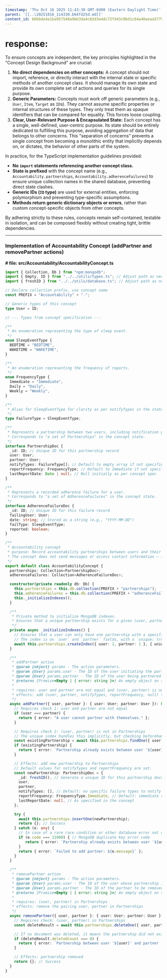 ```yaml
---
timestamp: 'Thu Oct 16 2025 11:43:30 GMT-0400 (Eastern Daylight Time)'
parent: '[[..\20251016_114330.b64fd25d.md]]'
content_id: b66bde4a1ba957548a9bb3da4c82d3e4dc72fd43c0bd1c64a40aeaa57798f1a6
---
```


# response:

To ensure concepts are independent, the key principles highlighted in the "Concept Design Background" are crucial:

1. **No direct dependencies on other concepts:** A concept should not import, reference, or directly interact with the internal state or specific methods of another concept class. It should manage its own state and provide its own complete set of actions and queries for its single purpose.
2. **Generic Parameters:** Concepts must work off generic parameters (e.g., `User`, `Item`, `Target` as `ID`s). They cannot assume specific properties or internal structures of these types. They only treat them as opaque identifiers that can be compared for equality. This forces loose coupling.
3. **Clear, User-Relevant Purpose & Encapsulated State:** Each concept has a single, well-defined, user-centric purpose. Its state should be entirely dedicated to fulfilling this purpose, avoiding aggregation of data that belongs to other concerns. This "separation of concerns" prevents a single concept from becoming a monolithic entity that implicitly depends on, or dictates, the behavior of other parts of the system.

In practice, for the TypeScript implementation guidelines provided:

* **No `import` statements referencing another concept class.**
* **State is prefixed** with the concept name (e.g., `Accountability.partnerships`, `Accountability.adherenceFailures`) to ensure unique collection names in the shared database, preventing direct state clashes.
* **Generic IDs (`ID` type)** are used for external entities, enforcing polymorphism and preventing type-specific assumptions.
* **Methods return generic dictionary objects or errors**, rather than custom concept-specific objects from other concepts.

By adhering strictly to these rules, concepts remain self-contained, testable in isolation, and can be composed flexibly without creating tight, brittle dependencies.

***

### Implementation of Accountability Concept (addPartner and removePartner actions)

**# file: src/Accountability/AccountabilityConcept.ts**

```typescript
import { Collection, Db } from "npm:mongodb";
import { Empty, ID } from "../../utils/types.ts"; // Adjust path as necessary for your project
import { freshID } from "../../utils/database.ts"; // Adjust path as necessary for your project

// Declare collection prefix, use concept name
const PREFIX = "Accountability" + ".";

// Generic types of this concept
type User = ID;

// --- Types from concept specification ---

/**
 * An enumeration representing the type of sleep event.
 */
enum SleepEventType {
  BEDTIME = "BEDTIME",
  WAKETIME = "WAKETIME",
}

/**
 * An enumeration representing the frequency of reports.
 */
enum FrequencyType {
  Immediate = "Immediate",
  Daily = "Daily",
  Weekly = "Weekly",
}

/**
 * Alias for SleepEventType for clarity as per notifyTypes in the state.
 */
type FailureType = SleepEventType;

/**
 * Represents a partnership between two users, including notification preferences.
 * Corresponds to "a set of Partnerships" in the concept state.
 */
interface PartnershipDoc {
  _id: ID; // Unique ID for this partnership record
  user: User;
  partner: User;
  notifyTypes: FailureType[]; // Default to empty array if not specified
  reportFrequency: FrequencyType; // Default to Immediate if not specified
  lastReportDate: Date | null; // Null initially as per concept spec
}

/**
 * Represents a recorded adherence failure for a user.
 * Corresponds to "a set of AdherenceFailures" in the concept state.
 */
interface AdherenceFailureDoc {
  _id: ID; // Unique ID for this failure record
  failingUser: User;
  date: string; // Stored as a string (e.g., "YYYY-MM-DD")
  failType: SleepEventType;
  reported: boolean;
}

/**
 * Accountability concept
 * purpose: Record accountability partnerships between users and their associated notification preferences.
 * The concept does not send messages or access contact information — it only stores user IDs and preference data.
 */
export default class AccountabilityConcept {
  partnerships: Collection<PartnershipDoc>;
  adherenceFailures: Collection<AdherenceFailureDoc>;

  constructor(private readonly db: Db) {
    this.partnerships = this.db.collection(PREFIX + "partnerships");
    this.adherenceFailures = this.db.collection(PREFIX + "adherenceFailures");
    this._initializeIndexes();
  }

  /**
   * Private method to initialize MongoDB indexes.
   * Ensures that a unique partnership exists for a given (user, partner) pair.
   */
  private async _initializeIndexes() {
    // Ensures that a user can only have one partnership with a specific partner.
    // The index is on `user` and `partner` fields, with a `unique: true` constraint.
    await this.partnerships.createIndex({ user: 1, partner: 1 }, { unique: true });
  }

  /**
   * addPartner action
   * @param {object} params - The action parameters.
   * @param {User} params.user - The ID of the user initiating the partnership.
   * @param {User} params.partner - The ID of the user being partnered with.
   * @returns {Promise<Empty | { error: string }>} An empty object on success, or an error object.
   *
   * requires: user and partner are not equal and (user, partner) is not in Partnerships
   * effects: add (user, partner, notifyTypes, reportFrequency, null) to Partnerships
   */
  async addPartner({ user, partner }: { user: User; partner: User }): Promise<Empty | { error: string }> {
    // Requires check 1: user and partner are not equal
    if (user === partner) {
      return { error: "A user cannot partner with themselves." };
    }

    // Requires check 2: (user, partner) is not in Partnerships
    // The unique index handles this implicitly, but checking beforehand provides a cleaner error message.
    const existingPartnership = await this.partnerships.findOne({ user, partner });
    if (existingPartnership) {
      return { error: `Partnership already exists between user '${user}' and partner '${partner}'.` };
    }

    // Effects: add new partnership to Partnerships
    // Default values for notifyTypes and reportFrequency are set.
    const newPartnership: PartnershipDoc = {
      _id: freshID(), // Generate a unique ID for this partnership document
      user,
      partner,
      notifyTypes: [], // Default: no specific failure types to notify for initially
      reportFrequency: FrequencyType.Immediate, // Default: immediate reporting
      lastReportDate: null, // As specified in the concept
    };

    try {
      await this.partnerships.insertOne(newPartnership);
      return {}; // Success
    } catch (e: any) {
      // In case of a rare race condition or other database error not caught by findOne.
      if (e.code === 11000) { // MongoDB duplicate key error code
         return { error: `Partnership already exists between user '${user}' and partner '${partner}'.` };
      }
      return { error: `Failed to add partner: ${e.message}` };
    }
  }

  /**
   * removePartner action
   * @param {object} params - The action parameters.
   * @param {User} params.user - The ID of the user whose partnership is being removed.
   * @param {User} params.partner - The ID of the partner to be removed.
   * @returns {Promise<Empty | { error: string }>} An empty object on success, or an error object.
   *
   * requires: (user, partner) in Partnerships
   * effects: remove the pairing user, partner in Partnerships
   */
  async removePartner({ user, partner }: { user: User; partner: User }): Promise<Empty | { error: string }> {
    // Requires check: (user, partner) in Partnerships
    const deleteResult = await this.partnerships.deleteOne({ user, partner });

    // If no document was deleted, it means the partnership did not exist.
    if (deleteResult.deletedCount === 0) {
      return { error: `Partnership between user '${user}' and partner '${partner}' not found.` };
    }

    // Effects: partnership removed
    return {}; // Success
  }
}
```
